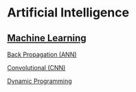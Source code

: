 # Artificial Intelligence

## [Machine Learning]()

[Back Propagation (ANN)](https://github.com/unboagable/engineering-roadmap/blob/master/Computer%20Science%20Review/Notes/Algorithms/Artificial%20Intelligence/Machine%20Learning/Nondeterministic/Back%20Propagation%20(ANN)/Back%20Propagation%20(ANN).md)

[Convolutional (CNN)](https://github.com/unboagable/engineering-roadmap/blob/master/Computer%20Science%20Review/Notes/Algorithms/Artificial%20Intelligence/Machine%20Learning/Nondeterministic/Convolutional%20(CNN)/Convolutional%20(CNN).md)

[Dynamic Programming](https://github.com/unboagable/engineering-roadmap/blob/master/Computer%20Science%20Review/Notes/Algorithms/Artificial%20Intelligence/Machine%20Learning/Deterministic/Dynamic%20Programming/Dynamic%20Programming.md)
